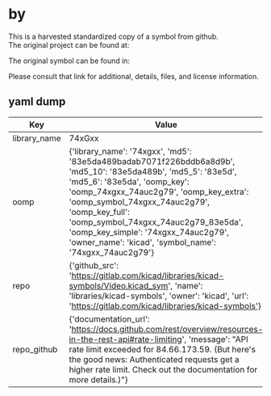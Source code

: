 #  by   
This is a harvested standardized copy of a symbol from github.  
The original project can be found at:  
  
The original symbol can be found in:

Please consult that link for additional, details, files, and license information.  
## yaml dump  
| Key | Value |  
| --- | --- |  
| library_name | 74xGxx |  
| oomp | {'library_name': '74xgxx', 'md5': '83e5da489badab7071f226bddb6a8d9b', 'md5_10': '83e5da489b', 'md5_5': '83e5d', 'md5_6': '83e5da', 'oomp_key': 'oomp_74xgxx_74auc2g79', 'oomp_key_extra': 'oomp_symbol_74xgxx_74auc2g79', 'oomp_key_full': 'oomp_symbol_74xgxx_74auc2g79_83e5da', 'oomp_key_simple': '74xgxx_74auc2g79', 'owner_name': 'kicad', 'symbol_name': '74xgxx_74auc2g79'} |  
| repo | {'github_src': 'https://gitlab.com/kicad/libraries/kicad-symbols/Video.kicad_sym', 'name': 'libraries/kicad-symbols', 'owner': 'kicad', 'url': 'https://gitlab.com/kicad/libraries/kicad-symbols'} |  
| repo_github | {'documentation_url': 'https://docs.github.com/rest/overview/resources-in-the-rest-api#rate-limiting', 'message': "API rate limit exceeded for 84.66.173.59. (But here's the good news: Authenticated requests get a higher rate limit. Check out the documentation for more details.)"} |  

